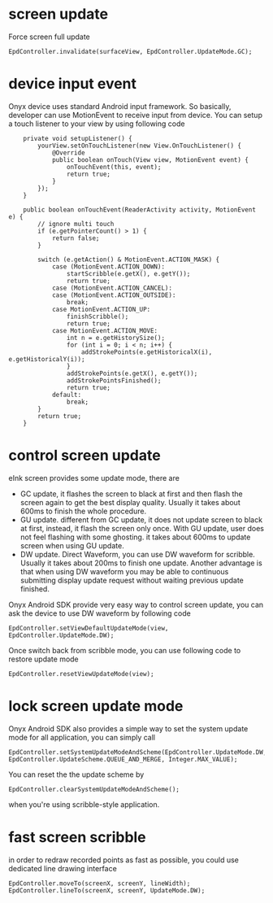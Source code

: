 
screen update
==============
Force screen full update 

```
EpdController.invalidate(surfaceView, EpdController.UpdateMode.GC);
```


device input event
===================

Onyx device uses standard Android input framework. So basically, developer can use MotionEvent to receive input from device.  You can setup a touch listener to your view by using following code

```
    private void setupListener() {
        yourView.setOnTouchListener(new View.OnTouchListener() {
            @Override
            public boolean onTouch(View view, MotionEvent event) {
                onTouchEvent(this, event);
                return true;
            }
        });
    }

    public boolean onTouchEvent(ReaderActivity activity, MotionEvent e) {
        // ignore multi touch
        if (e.getPointerCount() > 1) {
            return false;
        }

        switch (e.getAction() & MotionEvent.ACTION_MASK) {
            case (MotionEvent.ACTION_DOWN):
                startScribble(e.getX(), e.getY());
                return true;
            case (MotionEvent.ACTION_CANCEL):
            case (MotionEvent.ACTION_OUTSIDE):
                break;
            case MotionEvent.ACTION_UP:
                finishScribble();
                return true;
            case MotionEvent.ACTION_MOVE:
                int n = e.getHistorySize();
                for (int i = 0; i < n; i++) {
                    addStrokePoints(e.getHistoricalX(i), e.getHistoricalY(i));
                }
                addStrokePoints(e.getX(), e.getY());
                addStrokePointsFinished();
                return true;
            default:
                break;
        }
        return true;
    }

```

control screen update
=====================

eInk screen provides some update mode, there are

* GC update, it flashes the screen to black at first and then flash the screen again to get the best display quality. Usually it takes about 600ms to finish the whole procedure. 
* GU update. different from GC update, it does not update screen to black at first, instead, it flash the screen only once. With GU update, user does not feel flashing with some ghosting. it takes about 600ms to update screen when using GU update.
* DW update. Direct Waveform, you can use DW waveform for scribble. Usually it takes about 200ms to finish one update. Another advantage is that when using DW waveform you may be able to continuous submitting display update request without waiting previous update finished. 

Onyx Android SDK provide very easy way to control screen update, you can ask the device to use DW waveform by following code

```
EpdController.setViewDefaultUpdateMode(view, EpdController.UpdateMode.DW);
``` 

Once switch back from scribble mode, you can use following code to restore update mode
```
EpdController.resetViewUpdateMode(view);
```

lock screen update mode
=========================

Onyx Android SDK also provides a simple way to set the system update mode for all application, you can simply call 
```
EpdController.setSystemUpdateModeAndScheme(EpdController.UpdateMode.DW, EpdController.UpdateScheme.QUEUE_AND_MERGE, Integer.MAX_VALUE);
```

You can reset the the update scheme by
```
EpdController.clearSystemUpdateModeAndScheme();
```

when you're using scribble-style application.


fast screen scribble 
=================

in order to redraw recorded points as fast as possible, you could use dedicated line drawing interface
```
EpdController.moveTo(screenX, screenY, lineWidth);
EpdController.lineTo(screenX, screenY, UpdateMode.DW);
```